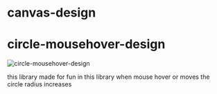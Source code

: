 # canvas-design

# circle-mousehover-design

![circle-mousehover-design](https://github.com/anshitmishra/canvas-design/circle-design/example.png)

this library made for fun in this library when mouse hover or moves the circle radius increases